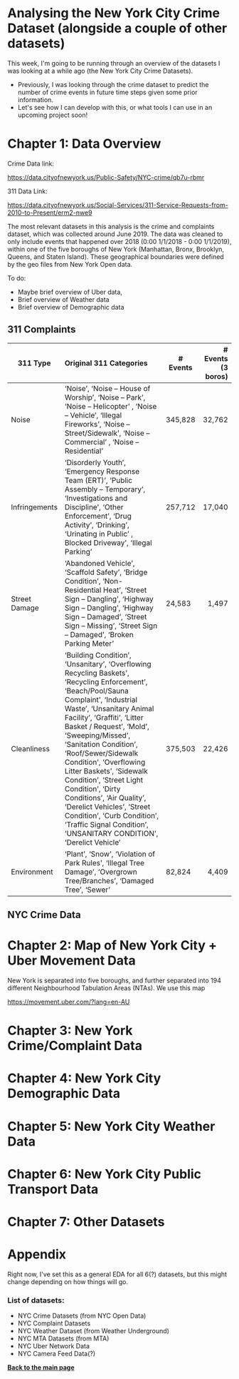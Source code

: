 # Analysing the New York City Crime Dataset (alongside a couple of other datasets)

This week, I'm going to be running through an overview of the datasets I was looking at a while ago (the New York City Crime Datasets).
- Previously, I was looking through the crime dataset to predict the number of crime events in future time steps given some prior information. 
- Let's see how I can develop with this, or what tools I can use in an upcoming project soon!

# Chapter 1: Data Overview
Crime Data link:

https://data.cityofnewyork.us/Public-Safety/NYC-crime/qb7u-rbmr

311 Data Link:

https://data.cityofnewyork.us/Social-Services/311-Service-Requests-from-2010-to-Present/erm2-nwe9

The most relevant datasets in this analysis is the crime and complaints dataset, which was collected around June 2019. The data was cleaned to only include events that happened over 2018 (0:00 1/1/2018 - 0:00 1/1/2019), within one of the five boroughs of New York (Manhattan, Bronx, Brooklyn, Queens, and Staten Island). These geographical boundaries were defined by the geo files from New York Open data. 

To do:
- Maybe brief overview of Uber data,
- Brief overview of Weather data
- Brief overview of Demographic data


## 311 Complaints

| 311 Type 	| Original 311 Categories 	| # Events 	| # Events (3 boros) |
|---------------	|:-------------------------------------------------------------------------------------------------------------------------------------------------------------------------------------------------------------------------------------------------------------------------------------------------------------------------------------------------------------------------------------------------------------------------------------------------------------------------------------------------------------------------------------------------------------|------------------	|---------------------:	|
| Noise 	| ‘Noise’, ‘Noise – House of Worship’, ‘Noise – Park’, ‘Noise – Helicopter’ , ‘Noise – Vehicle’,  ‘Illegal Fireworks’, ‘Noise – Street/Sidewalk’, ‘Noise – Commercial’ , ‘Noise – Residential’ 	| 345,828 	| 32,762 |
| Infringements 	| ‘Disorderly Youth’, ‘Emergency Response Team (ERT)’, ‘Public Assembly – Temporary’,  ‘Investigations and Discipline’, ‘Other Enforcement’, ‘Drug Activity’, ‘Drinking’,  ‘Urinating in Public’ , Blocked Driveway’, ‘Illegal Parking’ 	| 257,712 	| 17,040 |
| Street Damage 	| ‘Abandoned Vehicle’, ‘Scaffold Safety’, ‘Bridge Condition’, ‘Non-Residential Heat’,  ‘Street Sign – Dangling’, ‘Highway Sign – Dangling’, ‘Highway Sign – Damaged’,  ‘Street Sign – Missing’, ‘Street Sign – Damaged’, ‘Broken Parking Meter’ 	| 24,583 	| 1,497 |
| Cleanliness 	| ‘Building Condition’, ‘Unsanitary’, ‘Overflowing Recycling Baskets’,  ‘Recycling Enforcement’, ‘Beach/Pool/Sauna Complaint’, ‘Industrial Waste’,  ‘Unsanitary Animal Facility’, ‘Graffiti’, ‘Litter Basket / Request’, ‘Mold’,  ‘Sweeping/Missed’, ‘Sanitation Condition’, ‘Roof/Sewer/Sidewalk Condition’,  ‘Overflowing Litter Baskets’, ‘Sidewalk Condition’, ‘Street Light Condition’,  ‘Dirty Conditions’, ‘Air Quality’, ‘Derelict Vehicles’, ‘Street Condition’,  ‘Curb Condition’, ‘Traffic Signal Condition’, ‘UNSANITARY CONDITION’, ‘Derelict Vehicle’ 	| 375,503 	| 22,426 |
| Environment 	| ‘Plant’, ‘Snow’, ‘Violation of Park Rules’, ‘Illegal Tree Damage’,  ‘Overgrown Tree/Branches’, ‘Damaged Tree’, ‘Sewer’ 	| 82,824 	| 4,409 |

## NYC Crime Data

# Chapter 2: Map of New York City + Uber Movement Data
New York is separated into five boroughs, and further separated into 194 different Neighbourhood Tabulation Areas (NTAs). We use this map 

https://movement.uber.com/?lang=en-AU

# Chapter 3: New York Crime/Complaint Data


# Chapter 4: New York City Demographic Data


# Chapter 5: New York City Weather Data


# Chapter 6: New York City Public Transport Data


# Chapter 7: Other Datasets


# Appendix
Right now, I've set this as a general EDA for all 6(?) datasets, but this might change depending on how things will go. 

### List of datasets:
- NYC Crime Datasets (from NYC Open Data)
- NYC Complaint Datasets
- NYC Weather Dataset (from Weather Underground)
- NYC MTA Datasets (from MTA)
- NYC Uber Network Data
- NYC Camera Feed Data(?)

[__Back to the main page__](https://phillipluong.github.io/PyTorchProjects101/)
